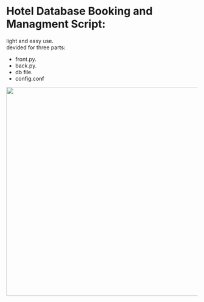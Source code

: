 # Hotel Database Booking and Managment Script:

light and easy use.
<br/>
devided for three parts:
+ front.py.
+ back.py.
+ db file.
+ config.conf
<img src="https://user-images.githubusercontent.com/40398550/78905574-812e8900-7a7e-11ea-9df6-2a700ac5c7f9.png" width="550"> 
